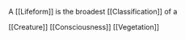 A [[Lifeform]] is the broadest [[Classification]] of a 

[[Creature]]
[[Consciousness]]
[[Vegetation]]
